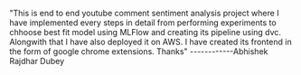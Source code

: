 "This is end to end youtube comment sentiment analysis project where 
I have implemented every steps in detail from performing experiments 
to chhoose best fit model using MLFlow and creating its pipeline using dvc.
Alongwith that I have also deployed it on AWS.
I have created its frontend in the form of google chrome extensions.
Thanks"
                                        ------------Abhishek Rajdhar Dubey
